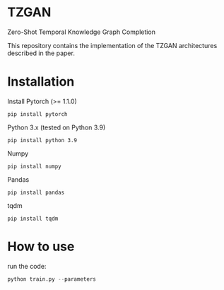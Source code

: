 # TZGAN
Zero-Shot Temporal Knowledge Graph Completion

This repository contains the implementation of the TZGAN architectures described in the paper.
# Installation
 Install Pytorch (>= 1.1.0)
 ```
pip install pytorch
 ```
 Python 3.x (tested on Python 3.9)
  ```
pip install python 3.9
  ```
 Numpy
  ```
pip install numpy
  ```
 Pandas
  ```
pip install pandas
  ```
 tqdm
  ```
pip install tqdm
  ```
# How to use
run the code:
```python
python train.py --parameters
```

